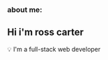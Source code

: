 ### about me: 
<h2 align="left">Hi i'm ross carter </h2>
<p align="left">💡  I'm a full-stack web developer
